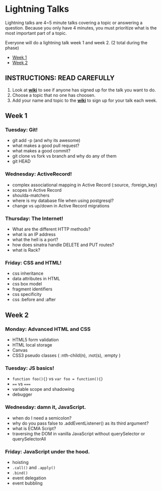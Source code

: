 # Lightning Talks

Lightning talks are 4~5 minute talks covering a topic or answering a question.
Because you only have 4 minutes, you must prioritize what is the most important
part of a topic.

Everyone will do a lightning talk week 1 and week 2. (2 total during the
phase)

- [Week 1](#week-1)
- [Week 2](#week-2)

## INSTRUCTIONS: READ CAREFULLY

1. Look at **[wiki](../../wiki/talks.md)** to see if anyone has signed up
for the talk you want to do.
2. Choose a topic that no one has choosen.
3. Add your name and topic to the **[wiki](../../wiki/talks.md)** to
sign up for your talk each week.

## Week 1

### Tuesday: Git!

- git add -p (and why its awesome)
- what makes a good pull request?
- what makes a good commit?
- git clone vs fork vs branch and why do any of them
- git HEAD

### Wednesday: ActiveRecord!

- complex associational mapping in Active Record (:source, :foreign_key)
- scopes in Active Record
- shoulda-matchers
- where is my database file when using postgresql?
- change vs up/down in Active Record migrations

### Thursday: The Internet!

- What are the different HTTP methods?
- what is an IP address
- what the hell is a port?
- how does sinatra handle DELETE and PUT routes?
- what is Rack?

### Friday: CSS and HTML!

- css inheritance
- data attributes in HTML
- css box model
- fragment identifiers
- css specificity
- css :before and :after

## Week 2

### Monday: Advanced HTML and CSS

- HTML5 form validation
- HTML local storage
- Canvas
- CSS3 pseudo classes ( :nth-child(n), :not(s), :empty )


### Tuesday: JS basics!

- `function foo(){}` vs `var foo = function(){}`
- `==` vs `===`
- variable scope and shadowing
- debugger

### Wednesday: damn it, JavaScript.

- when do I need a semicolon?
- why do you pass false to .addEventListener() as its third argument?
- what is ECMA Script?
- traversing the DOM in vanilla JavaScript without querySelector or querySelectorAll

### Friday: JavaScript under the hood.

- hoisting
- `.call()` and `.apply()`
- `.bind()`
- event delegation
- event bubbling
